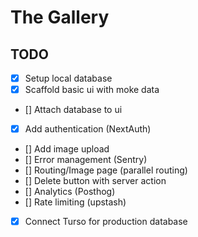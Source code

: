 # The Gallery

## TODO

- [x] Setup local database
- [x] Scaffold basic ui with moke data
- [] Attach database to ui
- [x] Add authentication (NextAuth)
- [] Add image upload
- [] Error management (Sentry)
- [] Routing/Image page (parallel routing)
- [] Delete button with server action
- [] Analytics (Posthog)
- [] Rate limiting (upstash)
- [x] Connect Turso for production database
